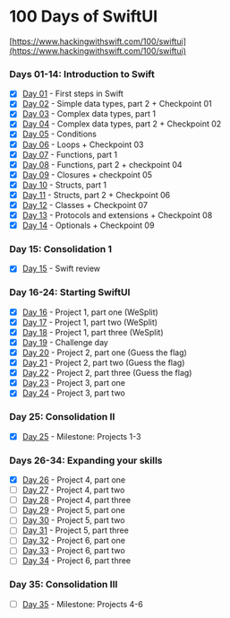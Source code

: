 # 100 Days of SwiftUI

[https://www.hackingwithswift.com/100/swiftui](https://www.hackingwithswift.com/100/swiftui)

### Days 01-14: Introduction to Swift

- [x] [Day 01](./day_01) - First steps in Swift
- [x] [Day 02](./day_02) - Simple data types, part 2 + Checkpoint 01
- [x] [Day 03](./day_03) - Complex data types, part 1
- [x] [Day 04](./day_04) - Complex data types, part 2 + Checkpoint 02
- [x] [Day 05](./day_05) - Conditions
- [x] [Day 06](./day_06) - Loops + Checkpoint 03
- [x] [Day 07](./day_07) - Functions, part 1
- [x] [Day 08](./day_08) - Functions, part 2 + checkpoint 04
- [x] [Day 09](./day_09) - Closures + checkpoint 05
- [x] [Day 10](./day_10) - Structs, part 1
- [x] [Day 11](./day_11) - Structs, part 2 + Checkpoint 06
- [x] [Day 12](./day_12) - Classes + Checkpoint 07
- [x] [Day 13](./day_13) - Protocols and extensions + Checkpoint 08
- [X] [Day 14](./day_14) - Optionals + Checkpoint 09

### Day 15: Consolidation 1

- [x] [Day 15](./day_15) - Swift review

### Day 16-24: Starting SwiftUI

- [x] [Day 16](./day_16) - Project 1, part one (WeSplit)
- [x] [Day 17](./day_17) - Project 1, part two (WeSplit)
- [x] [Day 18](./day_18) - Project 1, part three (WeSplit)
- [x] [Day 19](./day_19) - Challenge day
- [x] [Day 20](./day_20) - Project 2, part one (Guess the flag)
- [x] [Day 21](./day_21) - Project 2, part two (Guess the flag)
- [x] [Day 22](./day_22) - Project 2, part three (Guess the flag)
- [x] [Day 23](./day_23) - Project 3, part one
- [x] [Day 24](./day_24) - Project 3, part two

### Day 25: Consolidation II

- [x] [Day 25](./day_25) - Milestone: Projects 1-3

### Days 26-34: Expanding your skills

- [x] [Day 26](./day_26) - Project 4, part one
- [ ] [Day 27](./day_27) - Project 4, part two
- [ ] [Day 28](./day_28) - Project 4, part three
- [ ] [Day 29](./day_29) - Project 5, part one
- [ ] [Day 30](./day_30) - Project 5, part two
- [ ] [Day 31](./day_31) - Project 5, part three
- [ ] [Day 32](./day_32) - Project 6, part one
- [ ] [Day 33](./day_33) - Project 6, part two
- [ ] [Day 34](./day_34) - Project 6, part three

### Day 35: Consolidation III

- [ ] [Day 35](./day_35) - Milestone: Projects 4-6
